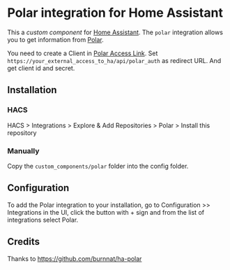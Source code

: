 # Polar integration for Home Assistant

This a _custom component_ for [Home Assistant](https://www.home-assistant.io/).
The `polar` integration allows you to get information from [Polar](https://flow.polar.com).

You need to create a Client in [Polar Access Link](https://admin.polaraccesslink.com).
Set `https://your_external_access_to_ha/api/polar_auth` as redirect URL. And get client id and secret.

## Installation

### HACS

HACS > Integrations > Explore & Add Repositories > Polar > Install this repository

### Manually

Copy the `custom_components/polar` folder into the config folder.

## Configuration

To add the Polar integration to your installation, go to Configuration >> Integrations in the UI, click the button with + sign and from the list of integrations select Polar.

## Credits

Thanks to https://github.com/burnnat/ha-polar
